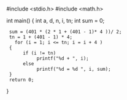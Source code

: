 #include <stdio.h>
#include <math.h>
 
int main()
{
     int a, d, n, i, tn;
     int sum = 0;

     sum = (401 * (2 * 1 + (401 - 1)* 4 ))/ 2;
     tn = 1 + (401 - 1) * 4;
       for (i = 1; i <= tn; i = i + 4 )
     {
          if (i != tn)
               printf("%d + ", i);
          else
               printf("%d = %d ", i, sum);
     }
     return 0;
}
